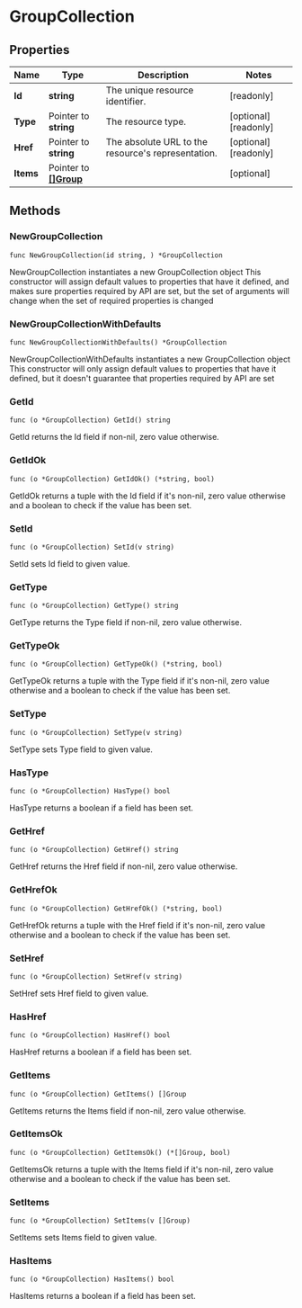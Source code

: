 # GroupCollection

## Properties

|Name | Type | Description | Notes|
|------------ | ------------- | ------------- | -------------|
|**Id** | **string** | The unique resource identifier. | [readonly] |
|**Type** | Pointer to **string** | The resource type. | [optional] [readonly] |
|**Href** | Pointer to **string** | The absolute URL to the resource&#39;s representation. | [optional] [readonly] |
|**Items** | Pointer to [**[]Group**](Group.md) |  | [optional] |

## Methods

### NewGroupCollection

`func NewGroupCollection(id string, ) *GroupCollection`

NewGroupCollection instantiates a new GroupCollection object
This constructor will assign default values to properties that have it defined,
and makes sure properties required by API are set, but the set of arguments
will change when the set of required properties is changed

### NewGroupCollectionWithDefaults

`func NewGroupCollectionWithDefaults() *GroupCollection`

NewGroupCollectionWithDefaults instantiates a new GroupCollection object
This constructor will only assign default values to properties that have it defined,
but it doesn't guarantee that properties required by API are set

### GetId

`func (o *GroupCollection) GetId() string`

GetId returns the Id field if non-nil, zero value otherwise.

### GetIdOk

`func (o *GroupCollection) GetIdOk() (*string, bool)`

GetIdOk returns a tuple with the Id field if it's non-nil, zero value otherwise
and a boolean to check if the value has been set.

### SetId

`func (o *GroupCollection) SetId(v string)`

SetId sets Id field to given value.


### GetType

`func (o *GroupCollection) GetType() string`

GetType returns the Type field if non-nil, zero value otherwise.

### GetTypeOk

`func (o *GroupCollection) GetTypeOk() (*string, bool)`

GetTypeOk returns a tuple with the Type field if it's non-nil, zero value otherwise
and a boolean to check if the value has been set.

### SetType

`func (o *GroupCollection) SetType(v string)`

SetType sets Type field to given value.

### HasType

`func (o *GroupCollection) HasType() bool`

HasType returns a boolean if a field has been set.

### GetHref

`func (o *GroupCollection) GetHref() string`

GetHref returns the Href field if non-nil, zero value otherwise.

### GetHrefOk

`func (o *GroupCollection) GetHrefOk() (*string, bool)`

GetHrefOk returns a tuple with the Href field if it's non-nil, zero value otherwise
and a boolean to check if the value has been set.

### SetHref

`func (o *GroupCollection) SetHref(v string)`

SetHref sets Href field to given value.

### HasHref

`func (o *GroupCollection) HasHref() bool`

HasHref returns a boolean if a field has been set.

### GetItems

`func (o *GroupCollection) GetItems() []Group`

GetItems returns the Items field if non-nil, zero value otherwise.

### GetItemsOk

`func (o *GroupCollection) GetItemsOk() (*[]Group, bool)`

GetItemsOk returns a tuple with the Items field if it's non-nil, zero value otherwise
and a boolean to check if the value has been set.

### SetItems

`func (o *GroupCollection) SetItems(v []Group)`

SetItems sets Items field to given value.

### HasItems

`func (o *GroupCollection) HasItems() bool`

HasItems returns a boolean if a field has been set.


